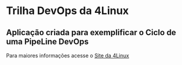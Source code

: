 # Trilha DevOps da 4Linux

<!-- Altere a Flag abaixo com sua URL do seu usuário do Github -->
<!--
![Pipeline Status](https://github.com/paulohos06/DevOpsLab-HelloWorld/actions/workflows/pipeline.yml/badge.svg)
-->

## Aplicação criada para exemplificar o Ciclo de uma PipeLine DevOps


Para maiores informações acesse o [Site da 4Linux](https://www.4linux.com.br/cursos/devops)
